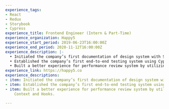 ```yaml
---
experience_tags:
- React
- Redux
- Storybook
- Cypress
experience_title: Frontend Engineer (Intern & Part-Time)
experience_organization: Happy5
experience_start_period: 2019-06-23T16:00:00Z
experience_end_period: 2020-11-12T16:00:00Z
experience_description: |-
  • Initiated the company’s first documentation of design system with Storybook.
  • Established the company’s first end-to-end testing system using Cypress.
  • Built a better experience for performance review system by utilizing React Context and Hooks.
experience_link: https://happy5.co
experience_descriptions:
- item: Initiated the company’s first documentation of design system with Storybook.
- item: Established the company’s first end-to-end testing system using Cypress.
- item: Built a better experience for performance review system by utilizing React
    Context and Hooks.

---
```

